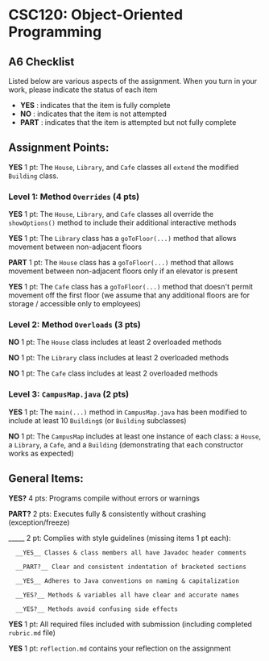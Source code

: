 # CSC120: Object-Oriented Programming
## A6 Checklist

Listed below are various aspects of the assignment.  When you turn in your work, please indicate the status of each item

- **YES** : indicates that the item is fully complete
- **NO** : indicates that the item is not attempted
- **PART** : indicates that the item is attempted but not fully complete


## Assignment Points:

__YES__ 1 pt: The `House`, `Library`, and `Cafe` classes all `extend` the modified `Building` class.

### Level 1: Method `Overrides` (4 pts)

__YES__ 1 pt: The `House`, `Library`, and `Cafe` classes all override the `showOptions()` method to include their additional interactive methods

__YES__ 1 pt: The `Library` class has a `goToFloor(...)` method that allows movement between non-adjacent floors

__PART__ 1 pt: The `House` class has a `goToFloor(...)` method that allows movement between non-adjacent floors only if an elevator is present

__YES__ 1 pt: The `Cafe` class has a `goToFloor(...)` method that doesn't permit movement off the first floor (we assume that any additional floors are for storage / accessible only to employees)

### Level 2: Method `Overloads` (3 pts)

__NO__ 1 pt: The `House` class includes at least 2 overloaded methods

__NO__ 1 pt: The `Library` class includes at least 2 overloaded methods

__NO__ 1 pt: The `Cafe` class includes at least 2 overloaded methods

### Level 3: `CampusMap.java` (2 pts)

__YES__ 1 pt: The `main(...)` method in `CampusMap.java` has been modified to include at least 10 `Building`s (or `Building` subclasses)

__NO__ 1 pt: The `CampusMap` includes at least one instance of each class: a `House`, a `Library`, a `Cafe`, and a `Building` (demonstrating that each constructor works as expected)



## General Items:

__YES?__ 4 pts: Programs compile without errors or warnings

__PART?__ 2 pts: Executes fully & consistently without crashing (exception/freeze)

_____ 2 pt: Complies with style guidelines (missing items 1 pt each):

      __YES__ Classes & class members all have Javadoc header comments

      __PART?__ Clear and consistent indentation of bracketed sections

      __YES__ Adheres to Java conventions on naming & capitalization

      __YES?__ Methods & variables all have clear and accurate names

      __YES?__ Methods avoid confusing side effects

__YES__ 1 pt: All required files included with submission (including completed `rubric.md` file)

__YES__ 1 pt: `reflection.md` contains your reflection on the assignment

